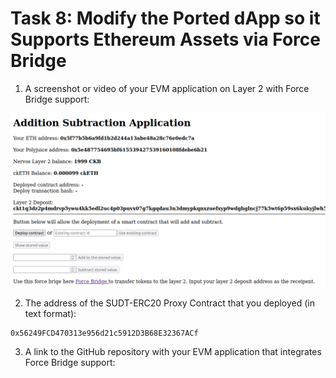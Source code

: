 # Task 8: Modify the Ported dApp so it Supports Ethereum Assets via Force Bridge

1) A screenshot or video of your EVM application on Layer 2 with Force Bridge support:

![](./forcebridge.png)

2) The address of the SUDT-ERC20 Proxy Contract that you deployed (in text format):
```
0x56249FCD470313e956d21c5912D3B68E32367ACf
```

3) A link to the GitHub repository with your EVM application that integrates Force Bridge support:

